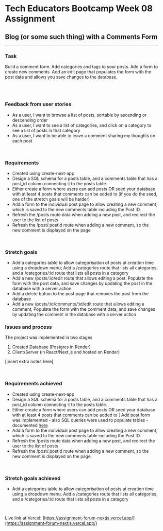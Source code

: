 # Tech Educators Bootcamp Week 08 Assignment


## Blog (or some such thing) with a Comments Form
-------------------------------------------------

### Task

Build a comment form.
Add categories and tags to your posts. Add a form to create new comments. Add an edit page that populates the form with the post data and allows you save changes to the database.

<br>
<br>

### Feedback from user stories

- As a user, I want to browse a list of posts, sortable by ascending or descending order
- As a user, I want to see a list of categories, and click on a category to see a list of posts in that category
- As a user, I want to be able to leave a comment sharing my thoughts on each post
<br>

### Requirements

- Created using create-next-app
- Design a SQL schema for a posts table, and a comments table that has a post_id column connecting it to the posts table.
- Either create a form where users can add posts OR seed your database with at least 4 posts that comments can be added to (if you do the seed, one of the stretch goals will be harder)
- Add a form to the individual post page to allow creating a new comment, which is saved to the new comments table including the Post ID.
- Refresh the /posts route data when adding a new post, and redirect the user to the list of posts
- Refresh the /post/:postId route when adding a new comment, so the new comment is displayed on the page
<br>

### Stretch goals

- Add a categories table to allow categorisation of posts at creation time using a dropdown menu; Add a /categories route that lists all categories, and a /categories/:id route that lists all posts in a category
- Add a new /posts/:id/edit route that allows editing a post. Populate the form with the post data, and save changes by updating the post in the database with a server action
- Add a delete button to the post page that removes the post from the database
- Add a new /posts/:id/comments/:id/edit route that allows editing a comment; Populate the form with the comment data, and save changes by updating the comment in the database with a server action



### Issues and process

The project was implemented in two stages

1. Created Database (Postgres in Render)
2. Client/Server (in React/Next.js and hosted on Render)

[insert extra notes here]

<br>


### Requirements achieved

- Created using create-next-app
- Design a SQL schema for a posts table, and a comments table that has a post_id column connecting it to the posts table.
- Either create a form where users can add posts OR seed your database with at least 4 posts that comments can be added to ( Add post form was implemented - also SQL queries were used to populate tables - documented [here](https://github.com/mrdb303/assignment-forum-nextjs/blob/main/src/app/databaseinformation.txt)<br>
- Add a form to the individual post page to allow creating a new comment, which is saved to the new comments table including the Post ID.
- Refresh the /posts route data when adding a new post, and redirect the user to the list of posts
- Refresh the /post/:postId route when adding a new comment, so the new comment is displayed on the page
<br>

### Stretch goals achieved

- Add a categories table to allow categorisation of posts at creation time using a dropdown menu. Add a /categories route that lists all categories, and a /categories/:id route that lists all posts in a category

<br/>



Live link at Vercel: [https://assignment-forum-nextjs.vercel.app/](https://assignment-forum-nextjs.vercel.app/)
<br>

